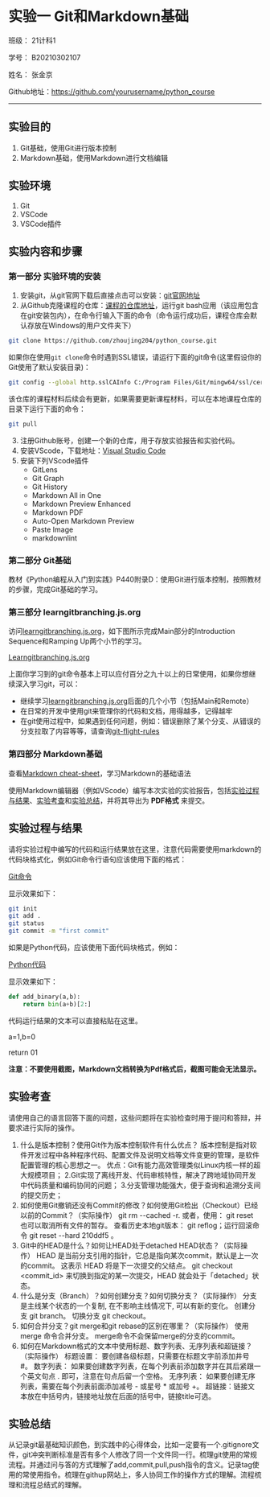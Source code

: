 # 实验一 Git和Markdown基础

班级： 21计科1

学号： B20210302107

姓名： 张金京

Github地址：<https://github.com/yourusername/python_course>

---

## 实验目的

1. Git基础，使用Git进行版本控制
2. Markdown基础，使用Markdown进行文档编辑

## 实验环境

1. Git
2. VSCode
3. VSCode插件

## 实验内容和步骤

### 第一部分 实验环境的安装

1. 安装git，从git官网下载后直接点击可以安装：[git官网地址](https://git-scm.com/)
2. 从Github克隆课程的仓库：[课程的仓库地址](https://github.com/zhoujing204/python_course)，运行git bash应用（该应用包含在git安装包内），在命令行输入下面的命令（命令运行成功后，课程仓库会默认存放在Windows的用户文件夹下）

```bash
git clone https://github.com/zhoujing204/python_course.git
```

如果你在使用`git clone`命令时遇到SSL错误，请运行下面的git命令(这里假设你的Git使用了默认安装目录)：

```bash
git config --global http.sslCAInfo C:/Program Files/Git/mingw64/ssl/certs/ca-bundle.crt
```

该仓库的课程材料后续会有更新，如果需要更新课程材料，可以在本地课程仓库的目录下运行下面的命令：

```bash
git pull
```

3. 注册Github账号，创建一个新的仓库，用于存放实验报告和实验代码。
4. 安装VScode，下载地址：[Visual Studio Code](https://code.visualstudio.com/)
5. 安装下列VScode插件
   - GitLens
   - Git Graph
   - Git History
   - Markdown All in One
   - Markdown Preview Enhanced
   - Markdown PDF
   - Auto-Open Markdown Preview
   - Paste Image
   - markdownlint

### 第二部分 Git基础

教材《Python编程从入门到实践》P440附录D：使用Git进行版本控制，按照教材的步骤，完成Git基础的学习。

### 第三部分 learngitbranching.js.org

访问[learngitbranching.js.org](https://learngitbranching.js.org)，如下图所示完成Main部分的Introduction Sequence和Ramping Up两个小节的学习。

[Learngitbranching.js.org](/Experiments/img/2023-07-28-21-07-40.png)

上面你学习到的git命令基本上可以应付百分之九十以上的日常使用，如果你想继续深入学习git，可以：

- 继续学习[learngitbranching.js.org](https://learngitbranching.js.org)后面的几个小节（包括Main和Remote）
- 在日常的开发中使用git来管理你的代码和文档，用得越多，记得越牢
- 在git使用过程中，如果遇到任何问题，例如：错误删除了某个分支、从错误的分支拉取了内容等等，请查询[git-flight-rules](https://github.com/k88hudson/git-flight-rules)

### 第四部分 Markdown基础

查看[Markdown cheat-sheet](http://www.markdownguide.org/cheat-sheet)，学习Markdown的基础语法

使用Markdown编辑器（例如VScode）编写本次实验的实验报告，包括[实验过程与结果](#实验过程与结果)、[实验考查](#实验考查)和[实验总结](#实验总结)，并将其导出为 **PDF格式** 来提交。

## 实验过程与结果

请将实验过程中编写的代码和运行结果放在这里，注意代码需要使用markdown的代码块格式化，例如Git命令行语句应该使用下面的格式：

[Git命令](/Experiments/img/2023-07-26-22-48.png)

显示效果如下：

```bash
git init
git add .
git status
git commit -m "first commit"
```

如果是Python代码，应该使用下面代码块格式，例如：

[Python代码](/Experiments/img/2023-07-26-22-52-20.png)

显示效果如下：

```python
def add_binary(a,b):
    return bin(a+b)[2:]
```

代码运行结果的文本可以直接粘贴在这里。

a=1,b=0

return 01

**注意：不要使用截图，Markdown文档转换为Pdf格式后，截图可能会无法显示。**

## 实验考查

请使用自己的语言回答下面的问题，这些问题将在实验检查时用于提问和答辩，并要求进行实际的操作。

1. 什么是版本控制？使用Git作为版本控制软件有什么优点？
   版本控制是指对软件开发过程中各种程序代码、配置文件及说明文档等文件变更的管理，是软件配置管理的核心思想之一。
   优点：Git有能力高效管理类似Linux内核一样的超大规模项目； 2.Git实现了离线开发、代码审核特性，解决了跨地域协同开发中代码质量和编码协同的问题； 3.分支管理功能强大，便于查询和追溯分支间的提交历史；
2. 如何使用Git撤销还没有Commit的修改？如何使用Git检出（Checkout）已经以前的Commit？（实际操作）
   git rm --cached -r. 或者，使用： git reset 也可以取消所有文件的暂存。
   查看历史本地git版本： git reflog；运行回滚命令 git reset --hard 210ddf5 。
3. Git中的HEAD是什么？如何让HEAD处于detached HEAD状态？（实际操作）
   HEAD 是当前分支引用的指针，它总是指向某次commit，默认是上一次的commit。 这表示 HEAD 将是下一次提交的父结点。
   git checkout <commit_id> 来切换到指定的某一次提交，HEAD 就会处于「detached」状态。
4. 什么是分支（Branch）？如何创建分支？如何切换分支？（实际操作）
   分支是主线某个状态的一个复制, 在不影响主线情况下, 可以有新的变化。
   创建分支 git branch。
   切换分支 git checkout。
5. 如何合并分支？git merge和git rebase的区别在哪里？（实际操作）
   使用 merge 命令合并分支。
   merge命令不会保留merge的分支的commit。
6. 如何在Markdown格式的文本中使用标题、数字列表、无序列表和超链接？（实际操作）
    标题设置： 要创建各级标题，只需要在标题文字前添加井号 #。
    数字列表： 如果要创建数字列表，在每个列表前添加数字并在其后紧跟一个英文句点 . 即可，注意在句点后留一个空格。
    无序列表： 如果要创建无序列表，需要在每个列表前面添加减号 - 或星号 * 或加号 +。
    超链接：链接文本放在中括号内，链接地址放在后面的括号中，链接title可选。

## 实验总结

从记录git最基础知识颜色，到实践中的心得体会，比如一定要有一个.gitignore文件，git冲突判断标准是否有多个人修改了同一个文件同一行。梳理git使用的常规流程。并通过问与答的方式理解了add,commit,pull,push指令的含义。记录tag使用的常使用指令。梳理在githup网站上，多人协同工作的操作方式的理解。流程梳理和流程总结式的理解。
